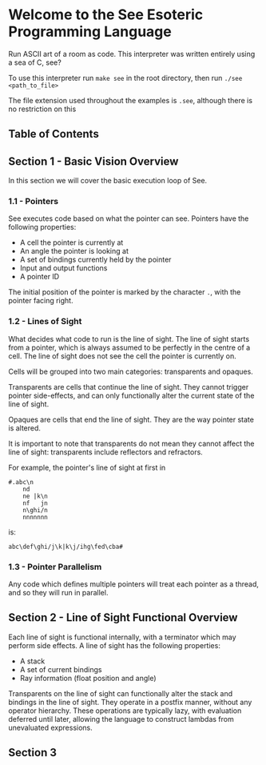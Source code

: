 
# Welcome to the See Esoteric Programming Language

Run ASCII art of a room as code. This interpreter was written entirely using a sea of C, see?

To use this interpreter run `make see` in the root directory, then run `./see <path_to_file>`

The file extension used throughout the examples is `.see`, although there is no restriction on this

## Table of Contents

## Section 1 - Basic Vision Overview

In this section we will cover the basic execution loop of See.

### 1.1 - Pointers

See executes code based on what the pointer can see. Pointers have the following properties:

- A cell the pointer is currently at
- An angle the pointer is looking at
- A set of bindings currently held by the pointer
- Input and output functions
- A pointer ID

The initial position of the pointer is marked by the character `.`, with the pointer facing right.

### 1.2 - Lines of Sight

What decides what code to run is the line of sight. The line of sight starts from a pointer, which is always assumed to be perfectly in the centre of a cell. The line of sight does not see the cell the pointer is currently on.

Cells will be grouped into two main categories: transparents and opaques.

Transparents are cells that continue the line of sight. They cannot trigger pointer side-effects, and can only functionally alter the current state of the line of sight.

Opaques are cells that end the line of sight. They are the way pointer state is altered.

It is important to note that transparents do not mean they cannot affect the line of sight: transparents include reflectors and refractors.

For example, the pointer's line of sight at first in

``` See
#.abc\n
    nd 
    ne |k\n
    nf   jn
    n\ghi/n
    nnnnnnn
```

is:

`abc\def\ghi/j\k|k\j/ihg\fed\cba#`

### 1.3 - Pointer Parallelism

Any code which defines multiple pointers will treat each pointer as a thread, and so they will run in parallel.

## Section 2 - Line of Sight Functional Overview

Each line of sight is functional internally, with a terminator which may perform side effects. A line of sight has the following properties:

- A stack
- A set of current bindings
- Ray information (float position and angle)

Transparents on the line of sight can functionally alter the stack and bindings in the line of sight. They operate in a postfix manner, without any operator hierarchy. These operations are typically lazy, with evaluation deferred until later, allowing the language to construct lambdas from unevaluated expressions.

## Section 3
